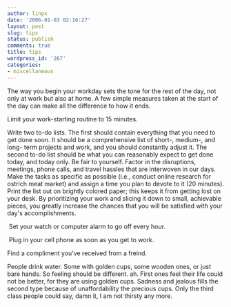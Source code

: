 ```yaml
---
author: linpx
date: '2006-01-03 02:16:27'
layout: post
slug: tips
status: publish
comments: true
title: tips
wordpress_id: '267'
categories:
- miscellaneous
---
```


The way you begin your workday sets the tone for the rest of the day, not only
at work but also at home. A few simple measures taken at the start of the day
can make all the difference to how it ends.

  
Limit your work-starting routine to 15 minutes.

  
  
Write two to-do lists. The first should contain everything that you need to
get done soon. It should be a comprehensive list of short-, medium-, and long-
term projects and work, and you should constantly adjust it. The second to-do
list should be what you can reasonably expect to get done today, and today
only. Be fair to yourself. Factor in the disruptions, meetings, phone calls,
and travel hassles that are interwoven in our days. Make the tasks as specific
as possible (i.e., conduct online research for ostrich meat market) and assign
a time you plan to devote to it (20 minutes). Print the list out on brightly
colored paper; this keeps it from getting lost on your desk. By prioritizing
your work and slicing it down to small, achievable pieces, you greatly
increase the chances that you will be satisfied with your day's
accomplishments.

  
 Set your watch or computer alarm to go off every hour.

  
  
 Plug in your cell phone as soon as you get to work.

  
Find a compliment you've received from a freind.

  
  
  

People drink water. Some with golden cups, some wooden ones, or just bare
hands. So feeling should be different. ah. First ones feel their life could
not be better, for they are using golden cups. Sadness and jealous fills the
second type because of unaffordability the precious cups. Only the third class
people could say, damn it, I am not thirsty any more.

  

